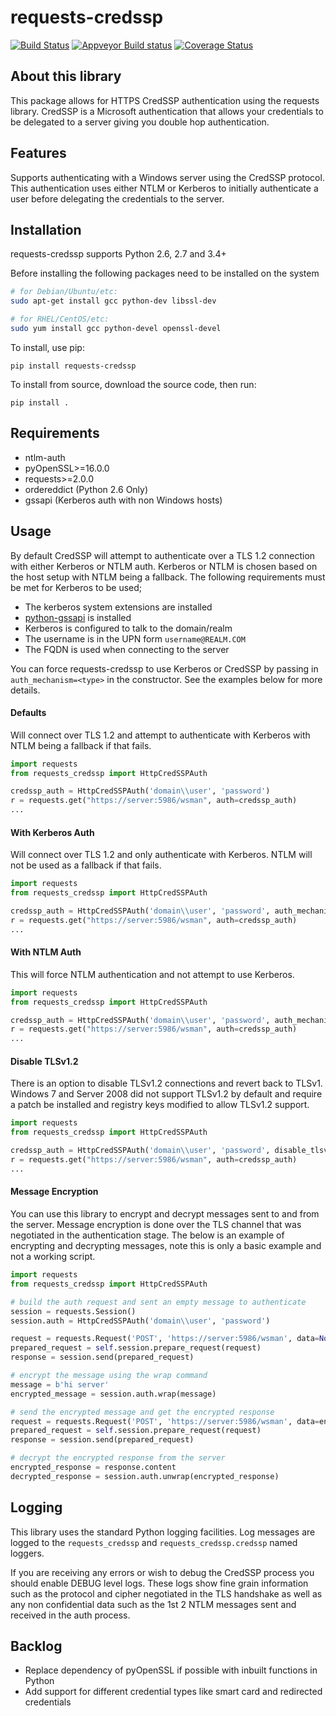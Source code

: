 # requests-credssp

[![Build Status](https://travis-ci.org/jborean93/requests-credssp.svg?branch=master)](https://travis-ci.org/jborean93/requests-credssp) [![Appveyor Build status](https://ci.appveyor.com/api/projects/status/6osajucq8sf8aeed/branch/master?svg=true)](https://ci.appveyor.com/project/jborean93/requests-credssp/branch/master) [![Coverage Status](https://coveralls.io/repos/github/jborean93/requests-credssp/badge.svg?branch=master)](https://coveralls.io/github/jborean93/requests-credssp?branch=master)


## About this library

This package allows for HTTPS CredSSP authentication using the requests
library. CredSSP is a Microsoft authentication that allows your credentials to
be delegated to a server giving you double hop authentication.


## Features

Supports authenticating with a Windows server using the CredSSP protocol. This
authentication uses either NTLM or Kerberos to initially authenticate a user
before delegating the credentials to the server.


## Installation

requests-credssp supports Python 2.6, 2.7 and 3.4+

Before installing the following packages need to be installed on the system

```bash
# for Debian/Ubuntu/etc:
sudo apt-get install gcc python-dev libssl-dev

# for RHEL/CentOS/etc:
sudo yum install gcc python-devel openssl-devel
```

To install, use pip:

`pip install requests-credssp`

To install from source, download the source code, then run:

`pip install .`


## Requirements

- ntlm-auth
- pyOpenSSL>=16.0.0
- requests>=2.0.0
- ordereddict (Python 2.6 Only)
- gssapi (Kerberos auth with non Windows hosts)


## Usage

By default CredSSP will attempt to authenticate over a TLS 1.2 connection with
either Kerberos or NTLM auth. Kerberos or NTLM is chosen based on the host
setup with NTLM being a fallback. The following requirements must be met for
Kerberos to be used;

* The kerberos system extensions are installed
* [python-gssapi](https://github.com/pythongssapi/python-gssapi) is installed
* Kerberos is configured to talk to the domain/realm
* The username is in the UPN form `username@REALM.COM`
* The FQDN is used when connecting to the server

You can force requests-credssp to use Kerberos or CredSSP by passing in
`auth_mechanism=<type>` in the constructor. See the examples below for more
details.

#### Defaults

Will connect over TLS 1.2 and attempt to authenticate with Kerberos with NTLM
being a fallback if that fails.

```python
import requests
from requests_credssp import HttpCredSSPAuth

credssp_auth = HttpCredSSPAuth('domain\\user', 'password')
r = requests.get("https://server:5986/wsman", auth=credssp_auth)
...
```

#### With Kerberos Auth

Will connect over TLS 1.2 and only authenticate with Kerberos. NTLM will not be
used as a fallback if that fails.

```python
import requests
from requests_credssp import HttpCredSSPAuth

credssp_auth = HttpCredSSPAuth('domain\\user', 'password', auth_mechanism='kerberos')
r = requests.get("https://server:5986/wsman", auth=credssp_auth)
...
```

#### With NTLM Auth

This will force NTLM authentication and not attempt to use Kerberos.

```python
import requests
from requests_credssp import HttpCredSSPAuth

credssp_auth = HttpCredSSPAuth('domain\\user', 'password', auth_mechanism='ntlm')
r = requests.get("https://server:5986/wsman", auth=credssp_auth)
...
```

#### Disable TLSv1.2

There is an option to disable TLSv1.2 connections and revert back to TLSv1.
Windows 7 and Server 2008 did not support TLSv1.2 by default and require a
patch be installed and registry keys modified to allow TLSv1.2 support.

```python
import requests
from requests_credssp import HttpCredSSPAuth

credssp_auth = HttpCredSSPAuth('domain\\user', 'password', disable_tlsv1_2=True)
r = requests.get("https://server:5986/wsman", auth=credssp_auth)
...
```

#### Message Encryption

You can use this library to encrypt and decrypt messages sent to and from the
server. Message encryption is done over the TLS channel that was negotiated in
the authentication stage. The below is an example of encrypting and decrypting
messages, note this is only a basic example and not a working script.

```python
import requests
from requests_credssp import HttpCredSSPAuth

# build the auth request and sent an empty message to authenticate
session = requests.Session()
session.auth = HttpCredSSPAuth('domain\\user', 'password')

request = requests.Request('POST', 'https://server:5986/wsman', data=None)
prepared_request = self.session.prepare_request(request)
response = session.send(prepared_request)

# encrypt the message using the wrap command
message = b'hi server'
encrypted_message = session.auth.wrap(message)

# send the encrypted message and get the encrypted response
request = requests.Request('POST', 'https://server:5986/wsman', data=encrypted_message)
prepared_request = self.session.prepare_request(request)
response = session.send(prepared_request)

# decrypt the encrypted response from the server
encrypted_response = response.content
decrypted_response = session.auth.unwrap(encrypted_response)
```

## Logging

This library uses the standard Python logging facilities. Log messages are
logged to the `requests_credssp` and `requests_credssp.credssp` named loggers.

If you are receiving any errors or wish to debug the CredSSP process you should
enable DEBUG level logs. These logs show fine grain information such as the
protocol and cipher negotiated in the TLS handshake as well as any non
confidential data such as the 1st 2 NTLM messages sent and received in the auth
process.


## Backlog

* Replace dependency of pyOpenSSL if possible with inbuilt functions in Python
* Add support for different credential types like smart card and redirected credentials
